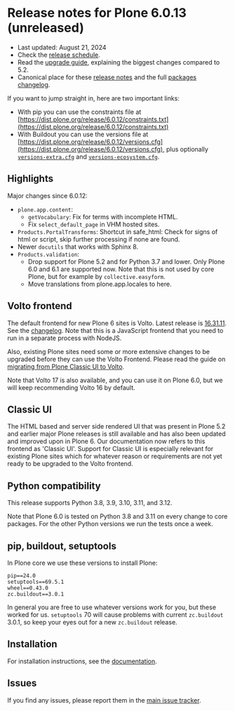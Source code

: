 # Release notes for Plone 6.0.13 (unreleased)

* Last updated: August 21, 2024
* Check the [release schedule](https://plone.org/download/release-schedule).
* Read the [upgrade guide](https://6.docs.plone.org/upgrade/index.html), explaining the biggest changes compared to 5.2.
* Canonical place for these [release notes](https://dist.plone.org/release/6.0.12/RELEASE-NOTES.md) and the full [packages changelog](https://dist.plone.org/release/6.0.12/changelog.txt).

If you want to jump straight in, here are two important links:

* With pip you can use the constraints file at [https://dist.plone.org/release/6.0.12/constraints.txt](https://dist.plone.org/release/6.0.12/constraints.txt)
* With Buildout you can use the versions file at [https://dist.plone.org/release/6.0.12/versions.cfg](https://dist.plone.org/release/6.0.12/versions.cfg), plus optionally [`versions-extra.cfg`](https://dist.plone.org/release/6.0.12/versions-extra.cfg) and [`versions-ecosystem.cfg`](https://dist.plone.org/release/6.0.12/versions-ecosystem.cfg).


## Highlights

Major changes since 6.0.12:

* `plone.app.content`:
  * `getVocabulary`: Fix for terms with incomplete HTML.
  * Fix `select_default_page` in VHM hosted sites.
* `Products.PortalTransforms`: Shortcut in safe_html: Check for signs of html or script, skip further processing if none are found.
* Newer `docutils` that works with Sphinx 8.
* `Products.validation`:
  * Drop support for Plone 5.2 and for Python 3.7 and lower.  Only Plone 6.0 and 6.1 are supported now.  Note that this is not used by core Plone, but for example by `collective.easyform`.
  * Move translations from plone.app.locales to here.


## Volto frontend

The default frontend for new Plone 6 sites is Volto. Latest release is [16.31.11](https://www.npmjs.com/package/@plone/volto/v/16.31.11).  See the [changelog](https://github.com/plone/volto/blob/16.31.11/CHANGELOG.md).
Note that this is a JavaScript frontend that you need to run in a separate process with NodeJS.

Also, existing Plone sites need some or more extensive changes to be upgraded before they can use the Volto Frontend. Please read the guide on [migrating from Plone Classic UI to Volto](https://6.docs.plone.org/backend/upgrading/version-specific-migration/migrate-to-volto.html).

Note that Volto 17 is also available, and you can use it on Plone 6.0, but we will keep recommending Volto 16 by default.


## Classic UI

The HTML based and server side rendered UI that was present in Plone 5.2 and earlier major Plone releases is still available and has also been updated and improved upon in Plone 6.  Our documentation now refers to this frontend as 'Classic UI'.  Support for Classic UI is especially relevant for existing Plone sites which for whatever reason or requirements are not yet ready to be upgraded to the Volto frontend.


## Python compatibility

This release supports Python 3.8, 3.9, 3.10, 3.11, and 3.12.

Note that Plone 6.0 is tested on Python 3.8 and 3.11 on every change to core packages.  For the other Python versions we run the tests once a week.


## pip, buildout, setuptools

In Plone core we use these versions to install Plone:

```
pip==24.0
setuptools==69.5.1
wheel==0.43.0
zc.buildout==3.0.1
```

In general you are free to use whatever versions work for you, but these worked for us.
`setuptools` 70 will cause problems with current `zc.buildout` 3.0.1, so keep your eyes out for a new `zc.buildout` release.


## Installation

For installation instructions, see the [documentation](https://6.docs.plone.org/install/index.html).


## Issues

If you find any issues, please report them in the [main issue tracker](https://github.com/plone/Products.CMFPlone/issues).
